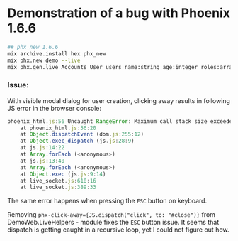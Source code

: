 # Demonstration of a bug with Phoenix 1.6.6

```bash
## phx_new 1.6.6
mix archive.install hex phx_new
mix phx.new demo --live
mix phx.gen.live Accounts User users name:string age:integer roles:array:string
```

### Issue:

With visible modal dialog for user creation, clicking away results in following JS error in the browser console:

```js
phoenix_html.js:56 Uncaught RangeError: Maximum call stack size exceeded.
    at phoenix_html.js:56:20
    at Object.dispatchEvent (dom.js:255:12)
    at Object.exec_dispatch (js.js:28:9)
    at js.js:14:22
    at Array.forEach (<anonymous>)
    at js.js:13:40
    at Array.forEach (<anonymous>)
    at Object.exec (js.js:9:14)
    at live_socket.js:610:16
    at live_socket.js:389:33
```

The same error happens when pressing the `ESC` button on keyboard.

Removing `phx-click-away={JS.dispatch("click", to: "#close")}` from DemoWeb.LiveHelpers - module fixes the `ESC` button issue. It seems that dispatch is getting caught in a recursive loop, yet I could not figure out how.
